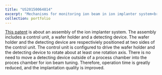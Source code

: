 ```yaml
---
title: "US20150064814"
excerpt: "Mechanisms for monitoring ion beam in ion implanter system<br/><img src='/images/USP.png' style='width: 50%;'>"
collection: portfolio
---
```


[This patent](https://patents.google.com/patent/US20150064814) is about an assembly of the ion implanter system. The assembly includes a control unit, a wafer holder and a detecting device. The wafer holder and the detecting device are respectiviely positioned at two sides of the control unit. The control unit is configured to drive the wafer holder and the detecting device to rotate about at least one rotation axis. There is no need to move a detecting device outside of a process chamber into the proces chamber for ion beam tuning. Therefore, operation time is greatly reduced, and the implantation quality is improved.
